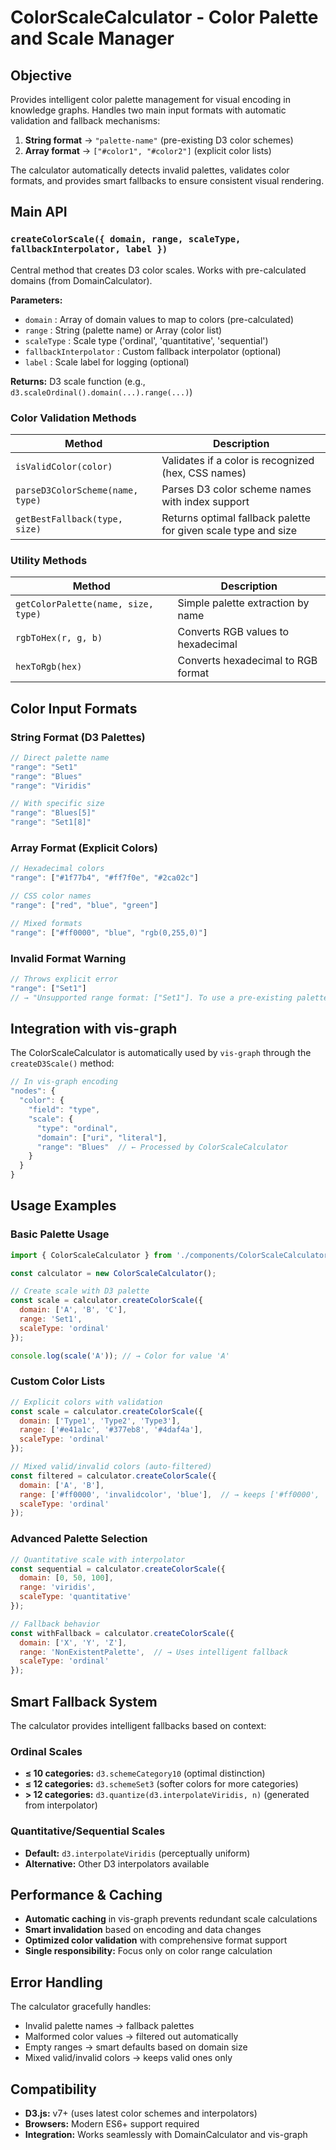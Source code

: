 # ColorScaleCalculator - Color Palette and Scale Manager

## Objective

Provides intelligent color palette management for visual encoding in knowledge graphs. Handles two main input formats with automatic validation and fallback mechanisms:

1. **String format** → `"palette-name"` (pre-existing D3 color schemes)
2. **Array format** → `["#color1", "#color2"]` (explicit color lists)

The calculator automatically detects invalid palettes, validates color formats, and provides smart fallbacks to ensure consistent visual rendering.

## Main API

### `createColorScale({ domain, range, scaleType, fallbackInterpolator, label })`
Central method that creates D3 color scales. Works with pre-calculated domains (from DomainCalculator).

**Parameters:**
- `domain` : Array of domain values to map to colors (pre-calculated)
- `range` : String (palette name) or Array (color list)
- `scaleType` : Scale type ('ordinal', 'quantitative', 'sequential')
- `fallbackInterpolator` : Custom fallback interpolator (optional)
- `label` : Scale label for logging (optional)

**Returns:** D3 scale function (e.g., `d3.scaleOrdinal().domain(...).range(...)`)

### Color Validation Methods

| Method                    | Description                                                          |
|---------------------------|----------------------------------------------------------------------|
| `isValidColor(color)`     | Validates if a color is recognized (hex, CSS names)                 |
| `parseD3ColorScheme(name, type)` | Parses D3 color scheme names with index support                |
| `getBestFallback(type, size)` | Returns optimal fallback palette for given scale type and size |

### Utility Methods

| Method                    | Description                                                          |
|---------------------------|----------------------------------------------------------------------|
| `getColorPalette(name, size, type)` | Simple palette extraction by name                         |
| `rgbToHex(r, g, b)`       | Converts RGB values to hexadecimal                                  |
| `hexToRgb(hex)`           | Converts hexadecimal to RGB format                                  |

## Color Input Formats

### String Format (D3 Palettes)
```javascript
// Direct palette name
"range": "Set1"
"range": "Blues"
"range": "Viridis"

// With specific size
"range": "Blues[5]"
"range": "Set1[8]"
```

### Array Format (Explicit Colors)
```javascript
// Hexadecimal colors
"range": ["#1f77b4", "#ff7f0e", "#2ca02c"]

// CSS color names
"range": ["red", "blue", "green"]

// Mixed formats
"range": ["#ff0000", "blue", "rgb(0,255,0)"]
```

### Invalid Format Warning
```javascript
// Throws explicit error
"range": ["Set1"]  
// → "Unsupported range format: ["Set1"]. To use a pre-existing palette, use the string directly: "Set1". Arrays are reserved for explicit hexadecimal colors like ["#1f77b4", "#ff7f0e"]."
```

## Integration with vis-graph

The ColorScaleCalculator is automatically used by `vis-graph` through the `createD3Scale()` method:

```javascript
// In vis-graph encoding
"nodes": {
  "color": {
    "field": "type",
    "scale": {
      "type": "ordinal",
      "domain": ["uri", "literal"],
      "range": "Blues"  // ← Processed by ColorScaleCalculator
    }
  }
}
```

## Usage Examples

### Basic Palette Usage
```javascript
import { ColorScaleCalculator } from './components/ColorScaleCalculator.js';

const calculator = new ColorScaleCalculator();

// Create scale with D3 palette
const scale = calculator.createColorScale({
  domain: ['A', 'B', 'C'],
  range: 'Set1',
  scaleType: 'ordinal'
});

console.log(scale('A')); // → Color for value 'A'
```

### Custom Color Lists
```javascript
// Explicit colors with validation
const scale = calculator.createColorScale({
  domain: ['Type1', 'Type2', 'Type3'],
  range: ['#e41a1c', '#377eb8', '#4daf4a'],
  scaleType: 'ordinal'
});

// Mixed valid/invalid colors (auto-filtered)
const filtered = calculator.createColorScale({
  domain: ['A', 'B'],
  range: ['#ff0000', 'invalidcolor', 'blue'],  // → keeps ['#ff0000', 'blue']
  scaleType: 'ordinal'
});
```

### Advanced Palette Selection
```javascript
// Quantitative scale with interpolator
const sequential = calculator.createColorScale({
  domain: [0, 50, 100],
  range: 'viridis',
  scaleType: 'quantitative'
});

// Fallback behavior
const withFallback = calculator.createColorScale({
  domain: ['X', 'Y', 'Z'],
  range: 'NonExistentPalette',  // → Uses intelligent fallback
  scaleType: 'ordinal'
});
```

## Smart Fallback System

The calculator provides intelligent fallbacks based on context:

### Ordinal Scales
- **≤ 10 categories:** `d3.schemeCategory10` (optimal distinction)
- **≤ 12 categories:** `d3.schemeSet3` (softer colors for more categories)  
- **> 12 categories:** `d3.quantize(d3.interpolateViridis, n)` (generated from interpolator)

### Quantitative/Sequential Scales
- **Default:** `d3.interpolateViridis` (perceptually uniform)
- **Alternative:** Other D3 interpolators available

## Performance & Caching

- **Automatic caching** in vis-graph prevents redundant scale calculations
- **Smart invalidation** based on encoding and data changes  
- **Optimized color validation** with comprehensive format support
- **Single responsibility:** Focus only on color range calculation

## Error Handling

The calculator gracefully handles:
- Invalid palette names → fallback palettes
- Malformed color values → filtered out automatically
- Empty ranges → smart defaults based on domain size
- Mixed valid/invalid colors → keeps valid ones only

## Compatibility

- **D3.js:** v7+ (uses latest color schemes and interpolators)
- **Browsers:** Modern ES6+ support required
- **Integration:** Works seamlessly with DomainCalculator and vis-graph